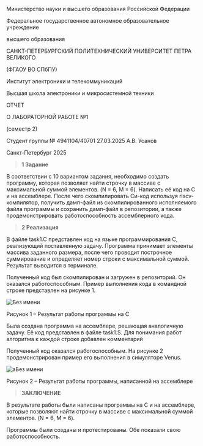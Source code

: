 Министерство науки и высшего образования Российской Федерации

Федеральное государственное автономное образовательное учреждение

высшего образования

САНКТ-ПЕТЕРБУРГСКИЙ ПОЛИТЕХНИЧЕСКИЙ УНИВЕРСИТЕТ ПЕТРА ВЕЛИКОГО

(ФГАОУ ВО СПбПУ)

Институт электроники и телекоммуникаций

Высшая школа электроники и микросистемной техники

ОТЧЕТ

О ЛАБОРАТОРНОЙ РАБОТЕ №1

(семестр 2)


  Студент группы   № 4941104/40701   27.03.2025      А.В. Усанов


Санкт-Петербург 2025

> **1 Задание**

В соответствии с 10 вариантом задания, необходимо создать программу,
которая позволяет найти строчку в массиве с максимальной суммой
элементов. (N = 6, M = 6). Написать её код на C и на ассемблере. После
чего скомпилировать Си-код используя riscv-компилятор, получить
дамп-файл из скомпилированного исполняемого файла программы и сохранить
дамп-файл в репозитории, а также продемонстрировать работоспособность
ассемблерного кода.

> **2 Реализация**

В файле task1.C представлен код на языке программирования C, реализующий
поставленную задачу. Программа принимает элементы массива заданного
размера, после чего проводит построчное суммирование и определяет номер
строки с максимальной суммой. Результат выводится в терминале.

Полученный код был скомпилирован и загружен в репозиторий. Он оказался
работоспособным. Пример выполнения кода в командной строке представлен
на рисунке 1.


![Без имени](https://github.com/user-attachments/assets/539335ca-39cd-4c9a-ace5-d407d494b9f2)

Рисунок 1 – Результат работы программы на С

Была создана программа на ассемблере, решающая аналогичную задачу. Её
код представлен в файле task1.S. Для понимания работ алгоритма к каждой
строке добавлен комментарий


Полученный код оказался работоспособным. На рисунке 2 продемонстрирован
пример его выполнения в симуляторе Venus.

![аБез имени](https://github.com/user-attachments/assets/334e1678-e5dd-42b0-8e7d-0ce809326e70)


Рисунок 2 – Результат работы программы, написанной на ассемблере


> **ЗАКЛЮЧЕНИЕ**

В результате работы были написаны программы на C и на ассемблере,
которые позволяют найти строчку в массиве с максимальной суммой
элементов. (N = 6, M = 6).

Программы были созданы и протестированы. Обе показали свою
работоспособность.

